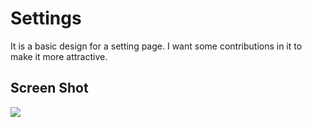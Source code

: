 # Settings
It is a basic design for a setting page. I want some contributions in it to make it more attractive.

<h2> Screen Shot</h2>
<img src="https://i.ibb.co/bv1GKZt/Screenshot-2022-11-03-002739.png">
